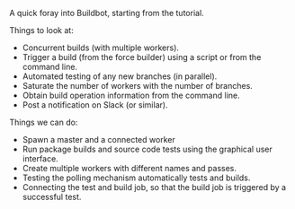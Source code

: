 A quick foray into Buildbot, starting from the tutorial.

Things to look at:

 - Concurrent builds (with multiple workers).
 - Trigger a build (from the force builder) using a script or from the command
   line.
 - Automated testing of any new branches (in parallel).
 - Saturate the number of workers with the number of branches.
 - Obtain build operation information from the command line.
 - Post a notification on Slack (or similar).

Things we can do:

 - Spawn a master and a connected worker
 - Run package builds and source code tests using the graphical user interface.
 - Create multiple workers with different names and passes.
 - Testing the polling mechanism automatically tests and builds.
 - Connecting the test and build job, so that the build job is triggered by a
   successful test.

